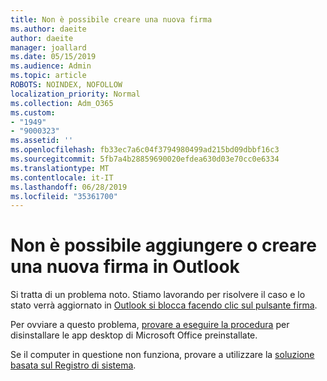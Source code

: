 ```yaml
---
title: Non è possibile creare una nuova firma
ms.author: daeite
author: daeite
manager: joallard
ms.date: 05/15/2019
ms.audience: Admin
ms.topic: article
ROBOTS: NOINDEX, NOFOLLOW
localization_priority: Normal
ms.collection: Adm_O365
ms.custom:
- "1949"
- "9000323"
ms.assetid: ''
ms.openlocfilehash: fb33ec7a6c04f3794980499ad215bd09dbbf16c3
ms.sourcegitcommit: 5fb7a4b28859690020efdea630d03e70cc0e6334
ms.translationtype: MT
ms.contentlocale: it-IT
ms.lasthandoff: 06/28/2019
ms.locfileid: "35361700"
---
```

# <a name="cannot-add-or-create-a-new-signature-in-outlook"></a>Non è possibile aggiungere o creare una nuova firma in Outlook

Si tratta di un problema noto. Stiamo lavorando per risolvere il caso e lo stato verrà aggiornato in [Outlook si blocca facendo clic sul pulsante firma](https://support.office.com/article/c70b36c2-66ca-401c-ab45-f29a46495d02).

Per ovviare a questo problema, [provare a eseguire la procedura](https://support.office.com/article/c70b36c2-66ca-401c-ab45-f29a46495d02) per disinstallare le app desktop di Microsoft Office preinstallate. 

Se il computer in questione non funziona, provare a utilizzare la [soluzione basata sul Registro di sistema](https://support.office.com/article/c70b36c2-66ca-401c-ab45-f29a46495d02).